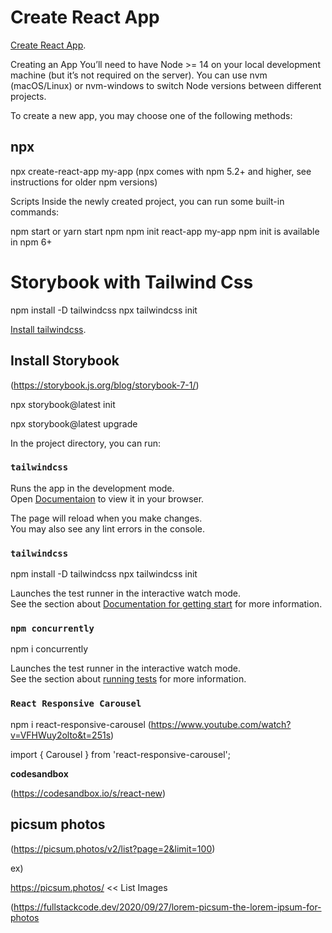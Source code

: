 # Create React App

[Create React App](https://create-react-app.dev/docs/getting-started/).

Creating an App
You’ll need to have Node >= 14 on your local development machine (but it’s not required on the server). You can use nvm (macOS/Linux) or nvm-windows to switch Node versions between different projects.

To create a new app, you may choose one of the following methods:

## npx

npx create-react-app my-app
(npx comes with npm 5.2+ and higher, see instructions for older npm versions)

Scripts
Inside the newly created project, you can run some built-in commands:

npm start or yarn start
npm
npm init react-app my-app
npm init <initializer> is available in npm 6+

# Storybook with Tailwind Css

npm install -D tailwindcss
npx tailwindcss init

[Install tailwindcss](hhttps://tailwindcss.com/docs/guides/create-react-app).

## Install Storybook

(https://storybook.js.org/blog/storybook-7-1/)

npx storybook@latest init

npx storybook@latest upgrade

In the project directory, you can run:

### `tailwindcss`

Runs the app in the development mode.\
Open [Documentaion](https://tailwindcss.com/docs/guides/create-react-app) to view it in your browser.

The page will reload when you make changes.\
You may also see any lint errors in the console.

### `tailwindcss`

npm install -D tailwindcss
npx tailwindcss init

Launches the test runner in the interactive watch mode.\
See the section about [Documentation for getting start](https://tailwindcss.com/docs/guides/create-react-app) for more information.

### `npm concurrently`

npm i concurrently

Launches the test runner in the interactive watch mode.\
See the section about [running tests](https://facebook.github.io/create-react-app/docs/running-tests) for more information.

### `React Responsive Carousel`

npm i react-responsive-carousel
(https://www.youtube.com/watch?v=VFHWuy2olto&t=251s)

import { Carousel } from 'react-responsive-carousel';

**codesandbox**

(https://codesandbox.io/s/react-new)

## picsum photos

(https://picsum.photos/v2/list?page=2&limit=100)

ex)

https://picsum.photos/
<< List Images

(https://fullstackcode.dev/2020/09/27/lorem-picsum-the-lorem-ipsum-for-photos
